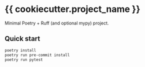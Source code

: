# {{ cookiecutter.project_name }}

Minimal Poetry + Ruff (and optional mypy) project.

## Quick start
```bash
poetry install
poetry run pre-commit install
poetry run pytest
